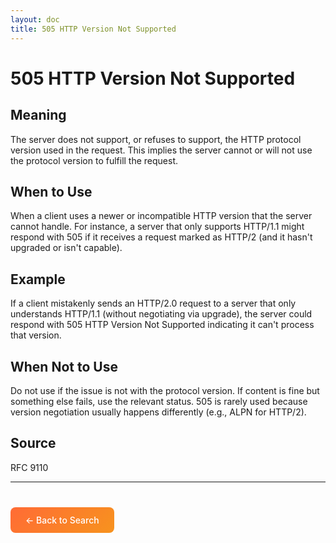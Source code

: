 ```yaml
---
layout: doc
title: 505 HTTP Version Not Supported
---
```


# 505 HTTP Version Not Supported

## Meaning

The server does not support, or refuses to support, the HTTP protocol version used in the request. This implies the server cannot or will not use the protocol version to fulfill the request.

## When to Use

When a client uses a newer or incompatible HTTP version that the server cannot handle. For instance, a server that only supports HTTP/1.1 might respond with 505 if it receives a request marked as HTTP/2 (and it hasn't upgraded or isn't capable).

## Example

If a client mistakenly sends an HTTP/2.0 request to a server that only understands HTTP/1.1 (without negotiating via upgrade), the server could respond with 505 HTTP Version Not Supported indicating it can't process that version.

## When Not to Use

Do not use if the issue is not with the protocol version. If content is fine but something else fails, use the relevant status. 505 is rarely used because version negotiation usually happens differently (e.g., ALPN for HTTP/2).

## Source

RFC 9110

---

<div style="margin-top: 40px;">
  <a href="/" style="display: inline-block; padding: 12px 24px; background: linear-gradient(135deg, #ff6b35, #f7931e); color: white; text-decoration: none; border-radius: 8px; font-weight: 500;">← Back to Search</a>
</div>
